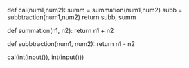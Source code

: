 def cal(num1,num2):
    summ = summation(num1,num2)
    subb = subbtraction(num1,num2)
    return subb, summ

def summation(n1, n2):
	return n1 + n2

def subbtraction(num1, num2):
	return n1 - n2

cal(int(input()), int(input()))